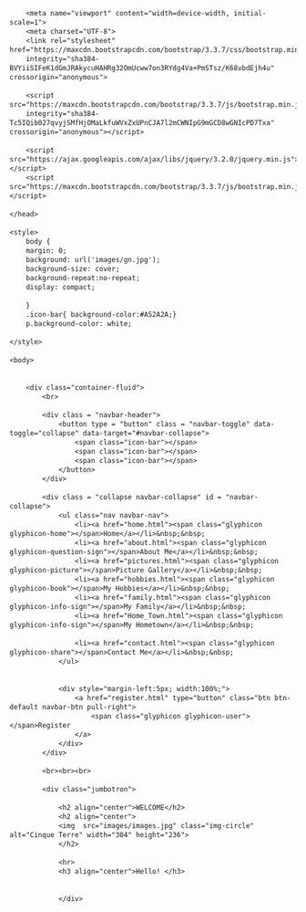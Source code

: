 
<html>
	<head>

		<meta name="viewport" content="width=device-width, initial-scale=1">
		<meta charset="UTF-8">
		<link rel="stylesheet" href="https://maxcdn.bootstrapcdn.com/bootstrap/3.3.7/css/bootstrap.min.css" 
		integrity="sha384-BVYiiSIFeK1dGmJRAkycuHAHRg32OmUcww7on3RYdg4Va+PmSTsz/K68vbdEjh4u" crossorigin="anonymous">
		
		<script src="https://maxcdn.bootstrapcdn.com/bootstrap/3.3.7/js/bootstrap.min.js" 
		integrity="sha384-Tc5IQib027qvyjSMfHjOMaLkfuWVxZxUPnCJA7l2mCWNIpG9mGCD8wGNIcPD7Txa" crossorigin="anonymous"></script>
		
		<script src="https://ajax.googleapis.com/ajax/libs/jquery/3.2.0/jquery.min.js"></script>
		<script src="https://maxcdn.bootstrapcdn.com/bootstrap/3.3.7/js/bootstrap.min.js"></script>
		
	</head>
	
	<style>
		body {
		margin: 0;
		background: url('images/gn.jpg');
		background-size: cover;
		background-repeat:no-repeat;
		display: compact;
		
		}
		.icon-bar{ background-color:#A52A2A;}
		p.background-color: white;
		
	</style>
	
	<body>
	
	
		<div class="container-fluid">
			<br>
			
			<div class = "navbar-header">
				<button type = "button" class = "navbar-toggle"	data-toggle="collapse" data-target="#navbar-collapse">
					<span class="icon-bar"></span>
					<span class="icon-bar"></span>
					<span class="icon-bar"></span>
				</button>
			</div>
   
			<div class = "collapse navbar-collapse" id = "navbar-collapse">
				<ul class="nav navbar-nav">
					<li><a href="home.html"><span class="glyphicon glyphicon-home"></span>Home</a></li>&nbsp;&nbsp;
					<li><a href="about.html"><span class="glyphicon glyphicon-question-sign"></span>About Me</a></li>&nbsp;&nbsp;
					<li><a href="pictures.html"><span class="glyphicon glyphicon-picture"></span>Picture Gallery</a></li>&nbsp;&nbsp;
					<li><a href="hobbies.html"><span class="glyphicon glyphicon-book"></span>My Hobbies</a></li>&nbsp;&nbsp;
					<li><a href="family.html"><span class="glyphicon glyphicon-info-sign"></span>My Family</a></li>&nbsp;&nbsp;
					<li><a href="Home_Town.html"><span class="glyphicon glyphicon-info-sign"></span>My Hometown</a></li>&nbsp;&nbsp;
					
					<li><a href="contact.html"><span class="glyphicon glyphicon-share"></span>Contact Me</a></li>&nbsp;&nbsp;
				</ul>
				
				
				<div style="margin-left:5px; width:100%;">
					<a href="register.html" type="button" class="btn btn-default navbar-btn pull-right">
						<span class="glyphicon glyphicon-user"></span>Register
					</a>
				</div>
			</div>
				
			<br><br><br>
			
			<div class="jumbotron">
				
				<h2 align="center">WELCOME</h2>
				<h2 align="center">
				<img  src="images/images.jpg" class="img-circle" alt="Cinque Terre" width="304" height="236">
				</h2>
				
				<hr>
				<h3 align="center">Hello! </h3>
				
				
				</div> 








